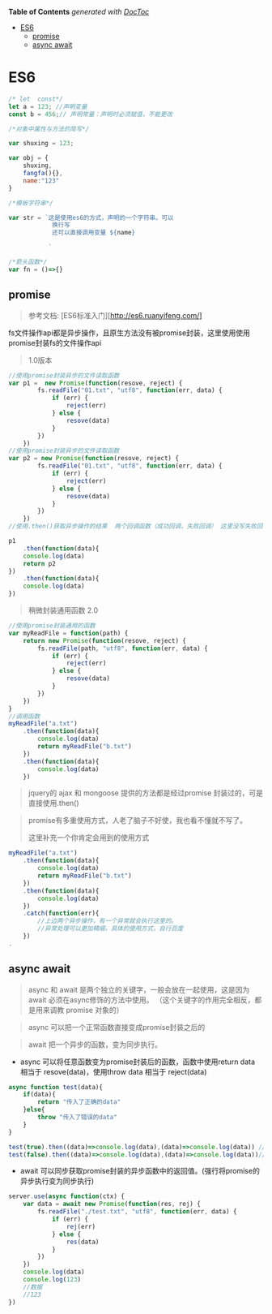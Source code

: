 <!-- START doctoc generated TOC please keep comment here to allow auto update -->
<!-- DON'T EDIT THIS SECTION, INSTEAD RE-RUN doctoc TO UPDATE -->
**Table of Contents**  *generated with [DocToc](https://github.com/thlorenz/doctoc)*

- [ES6](#es6)
  - [promise](#promise)
  - [async  await](#async--await)

<!-- END doctoc generated TOC please keep comment here to allow auto update -->

# ES6

[^特别是说明]: 此笔记是在学习node过程中记录，部分案例使用的node代码。

```javascript
/* let  const*/
let a = 123; //声明变量
const b = 456;// 声明常量：声明时必须赋值，不能更改

/*对象中属性与方法的简写*/

var shuxing = 123;

var obj = {
	shuxing,
	fangfa(){},
	name:"123"
}

/*模板字符串*/

var str = `这是使用es6的方式，声明的一个字符串。可以
			换行写
			还可以直接调用变量 ${name}

           `

/*箭头函数*/
var fn = ()=>{}
```

## promise

> 参考文档: [ES6标准入门][http://es6.ruanyifeng.com/]

fs文件操作api都是异步操作，且原生方法没有被promise封装，这里使用使用promise封装fs的文件操作api

> 1.0版本

```javascript
//使用promise封装异步的文件读取函数
var p1 =  new Promise(function(resove, reject) {
        fs.readFile("01.txt", "utf8", function(err, data) {
            if (err) {
                reject(err)
            } else {
                resove(data)
            }
        })
    })
//使用promise封装异步的文件读取函数
var p2 = new Promise(function(resove, reject) {
        fs.readFile("01.txt", "utf8", function(err, data) {
            if (err) {
                reject(err)
            } else {
                resove(data)
            }
        })
    })
//使用.then()获取异步操作的结果  两个回调函数（成功回调，失败回调） 这里没写失败回调

p1
    .then(function(data){
    console.log(data)
    return p2
})
    .then(function(data){
    console.log(data)
})


```

> 稍微封装通用函数 2.0

```javascript
//使用promise封装通用的函数
var myReadFile = function(path) {
    return new Promise(function(resove, reject) {
        fs.readFile(path, "utf8", function(err, data) {
            if (err) {
                reject(err)
            } else {
                resove(data)
            }
        })
    })
}
//调用函数
myReadFile("a.txt")
    .then(function(data){
    	console.log(data)
    	return myReadFile("b.txt")
	})
	.then(function(data){
    	console.log(data)
	})
```

> jquery的  ajax 和 mongoose 提供的方法都是经过promise 封装过的，可是直接使用.then()

> promise有多重使用方式，人老了脑子不好使，我也看不懂就不写了。
>
> 这里补充一个你肯定会用到的使用方式

```javascript
myReadFile("a.txt")
    .then(function(data){
    	console.log(data)
    	return myReadFile("b.txt")
	})
	.then(function(data){
    	console.log(data)
	})
    .catch(function(err){
    	//上边两个异步操作，有一个异常就会执行这里的。
    	//异常处理可以更加精细，具体的使用方式，自行百度
	})
.
```

## async  await

> async 和 await 是两个独立的关键字，一般会放在一起使用，这是因为 await 必须在async修饰的方法中使用。 （这个关键字的作用完全相反，都是用来调教 promise 对象的）

> async 可以把一个正常函数直接变成promise封装之后的

> await 把一个异步的函数，变为同步执行。

- async 可以将任意函数变为promise封装后的函数，函数中使用return data  相当于 resove(data)，使用throw data 相当于 reject(data)

```javascript
async function test(data){
	if(data){
		return "传入了正确的data"
	}else{
		throw "传入了错误的data"
	}
}

test(true).then((data)=>console.log(data),(data)=>console.log(data)) //传入了正确的data
test(false).then((data)=>console.log(data),(data)=>console.log(data))//传入了错误的data
```

- await 可以同步获取promise封装的异步函数中的返回值。(强行将promise的异步执行变为同步执行)

```javascript
server.use(async function(ctx) {
    var data = await new Promise(function(res, rej) {
        fs.readFile("./test.txt", "utf8", function(err, data) {
            if (err) {
                rej(err)
            } else {
                res(data)
            }
        })
    })
    console.log(data)
    console.log(123)
    //数据
    //123
})
```


